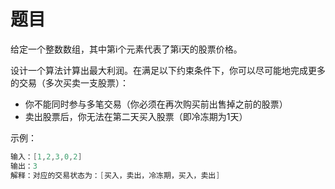 # 题目
给定一个整数数组，其中第i个元素代表了第i天的股票价格。

设计一个算法计算出最大利润。在满足以下约束条件下，你可以尽可能地完成更多的交易（多次买卖一支股票）：
- 你不能同时参与多笔交易（你必须在再次购买前出售掉之前的股票）
- 卖出股票后，你无法在第二天买入股票（即冷冻期为1天）

示例：
```java
输入：[1,2,3,0,2]
输出：3
解释：对应的交易状态为：[买入，卖出，冷冻期，买入，卖出]
```
